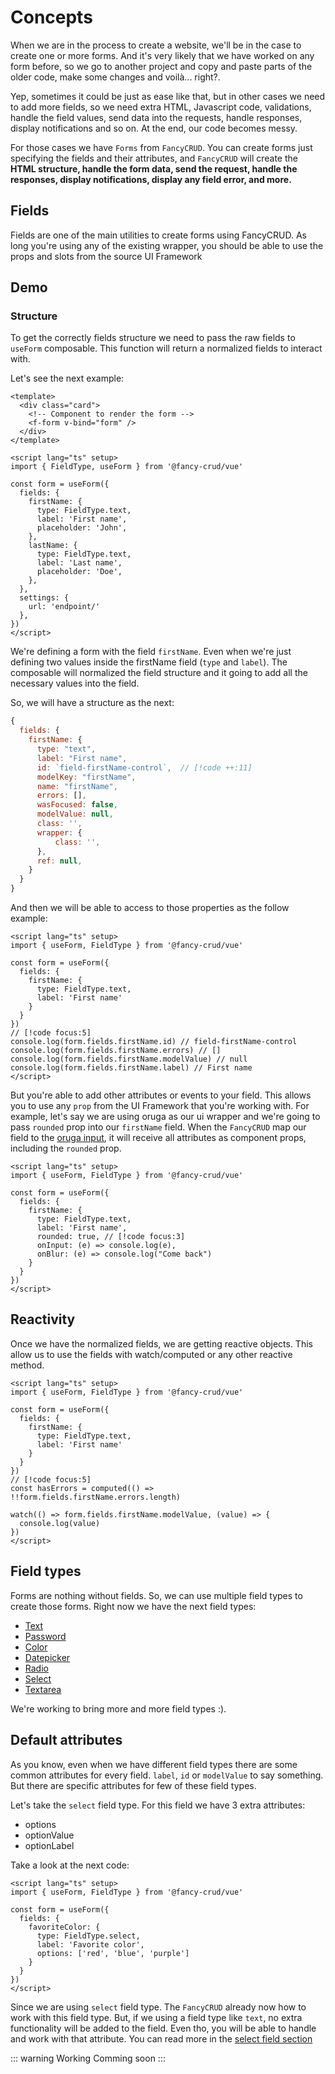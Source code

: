 # Concepts
When we are in the process to create a website, we'll be in the case to create one or more forms. And it's very likely that we have worked on any form before, so we go to another project and copy and paste parts of the older code, make some changes and voilà... right?.

Yep, sometimes it could be just as ease like that, but in other cases we need to add more fields, so we need extra HTML, Javascript code, validations, handle the field values, send data into the requests, handle responses, display notifications and so on. At the end, our code becomes messy.

For those cases we have `Forms` from `FancyCRUD`. You can create forms just specifying the fields and their attributes, and `FancyCRUD` will create the **HTML structure, handle the form data, send the request, handle the responses, display notifications, display any field error, and more.**

## Fields
Fields are one of the main utilities to create forms using FancyCRUD. As long you're using any of the existing wrapper, you should be able to use the props and slots from the source UI Framework


## Demo
<FormExample />
<script setup>
import FormExample from '@theme/components/form.vue'
</script>

### Structure
To get the correctly fields structure we need to pass the raw fields to `useForm` composable. This function will return a normalized fields to interact with. 

Let's see the next example:

```vue
<template>
  <div class="card">
    <!-- Component to render the form -->
    <f-form v-bind="form" />
  </div>
</template>

<script lang="ts" setup>
import { FieldType, useForm } from '@fancy-crud/vue'

const form = useForm({
  fields: {
    firstName: {
      type: FieldType.text,
      label: 'First name',
      placeholder: 'John',
    },
    lastName: {
      type: FieldType.text,
      label: 'Last name',
      placeholder: 'Doe',
    },
  },
  settings: {
    url: 'endpoint/'
  },
})
</script>
```
We're defining a form with the field `firstName`. Even when we're just defining two values inside the firstName field (`type` and `label`). The composable will normalized the field structure and it going to add all the necessary values into the field.

So, we will have a structure as the next:

```js
{
  fields: {
    firstName: {
      type: "text",
      label: "First name",
      id: `field-firstName-control`,  // [!code ++:11]
      modelKey: "firstName",
      name: "firstName",
      errors: [],
      wasFocused: false,
      modelValue: null,
      class: '',
      wrapper: {
          class: '',
      },
      ref: null,
    }
  }
}
```

And then we will be able to access to those properties as the follow example:

```vue
<script lang="ts" setup>
import { useForm, FieldType } from '@fancy-crud/vue'

const form = useForm({
  fields: {
    firstName: {
      type: FieldType.text,
      label: 'First name'
    }
  }
})
// [!code focus:5]
console.log(form.fields.firstName.id) // field-firstName-control
console.log(form.fields.firstName.errors) // []
console.log(form.fields.firstName.modelValue) // null
console.log(form.fields.firstName.label) // First name
</script>
```

But you're able to add other attributes or events to your field. This allows you to use any `prop` from the UI Framework that you're working with. For example, let's say we are using oruga as our ui wrapper and we're going to pass `rounded` prop into our `firstName` field. When the `FancyCRUD` map our field to the [oruga input](https://oruga.io/components/Input.html#props), it will receive all attributes as component props, including the `rounded` prop.

```vue
<script lang="ts" setup>
import { useForm, FieldType } from '@fancy-crud/vue'

const form = useForm({
  fields: {
    firstName: {
      type: FieldType.text,
      label: 'First name',
      rounded: true, // [!code focus:3]
      onInput: (e) => console.log(e),
      onBlur: (e) => console.log("Come back")
    }
  }
})
</script>
```

## Reactivity
Once we have the normalized fields, we are getting reactive objects. This allow us to use the fields with watch/computed or any other reactive method.


```vue
<script lang="ts" setup>
import { useForm, FieldType } from '@fancy-crud/vue'

const form = useForm({
  fields: {
    firstName: {
      type: FieldType.text,
      label: 'First name'
    }
  }
})
// [!code focus:5]
const hasErrors = computed(() => !!form.fields.firstName.errors.length)

watch(() => form.fields.firstName.modelValue, (value) => {
  console.log(value)
})
</script>
```

## Field types
Forms are nothing without fields. So, we can use multiple field types to create those forms. Right now we have the next field types:

- [Text](https://)
- [Password](https://)
- [Color](https://)
- [Datepicker](https://)
- [Radio](https://)
- [Select](https://)
- [Textarea](https://)

We're working to bring more and more field types :).

## Default attributes
As you know, even when we have different field types there are some common attributes for every field. `label`, `id` or `modelValue` to say something. But there are specific attributes for few of these field types.

Let's take the `select` field type. For this field we have 3 extra attributes:

- options
- optionValue
- optionLabel

Take a look at the next code:

```vue
<script lang="ts" setup>
import { useForm, FieldType } from '@fancy-crud/vue'

const form = useForm({
  fields: {
    favoriteColor: {
      type: FieldType.select,
      label: 'Favorite color',
      options: ['red', 'blue', 'purple']
    }
  }
})
</script>
```
 Since we are using `select` field type. The `FancyCRUD` already now how to work with this field type. But, if we using a field type like `text`, no extra functionality will be added to the field. Even tho, you will be able to handle and work with that attribute. You can read more in the [select field section](./fields/select.md)


::: warning Working
Comming soon
:::